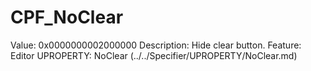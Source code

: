# CPF_NoClear

Value: 0x0000000002000000
Description: Hide clear button.
Feature: Editor
UPROPERTY: NoClear (../../Specifier/UPROPERTY/NoClear.md)